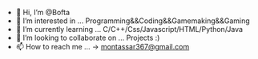 - 👋 Hi, I’m @Bofta
- 👀 I’m interested in ... Programming&&Coding&&Gamemaking&&Gaming 
- 🌱 I’m currently learning ... C/C++/Css/Javascript/HTML/Python/Java
- 💞️ I’m looking to collaborate on ... Projects :) 
- 📫 How to reach me ... -> montassar367@gmail.com

<!---
Bofta/Bofta is a ✨ special ✨ repository because its `README.md` (this file) appears on your GitHub profile.
You can click the Preview link to take a look at your changes.
--->
